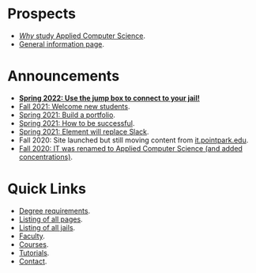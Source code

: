 # Prospects

- [*Why* study Applied Computer Science](why).
- [General information page](prospects).

# Announcements

- **[Spring 2022: Use the jump box to connect to your jail!](jump-box)**
- [Fall 2021: Welcome new students](welcome-new-students).
- [Spring 2021: Build a portfolio](build-a-portfolio).
- [Spring 2021: How to be successful](how-to-be-successful).
- [Spring 2021: Element will replace Slack](introducing-element).
- Fall 2020: Site launched but still moving content from [it.pointpark.edu](https://it.pointpark.edu/).
- [Fall 2020: IT was renamed to Applied Computer Science (and added concentrations)](https://appliedcomputerscience.org/pdfs/2020-2021-appliedcomputerscience-bs.pdf).


# Quick Links

- [Degree requirements](degree-requirements).
- [Listing of all pages](listing).
- [Listing of all jails](jails).
- [Faculty](faculty).
- [Courses](courses).
- [Tutorials](tutorials).
- [Contact](contact).
